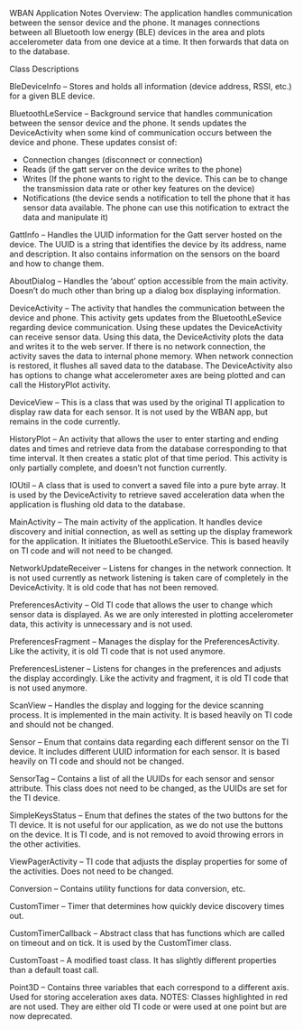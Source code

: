 ﻿WBAN Application Notes Overview: The application handles communication between the sensor device and the phone. It manages connections between all Bluetooth low energy (BLE) devices in the area and plots accelerometer data from one device at a time. It then forwards that data on to the database.

Class Descriptions

BleDeviceInfo – Stores and holds all information (device address, RSSI, etc.) for a given BLE device.

BluetoothLeService – Background service that handles communication between the sensor device and the phone. It sends updates the DeviceActivity when some kind of communication occurs between the device and phone. These updates consist of:
- Connection changes (disconnect or connection)
- Reads (if the gatt server on the device writes to the phone)
- Writes (If the phone wants to right to the device. This can be to change the transmission data rate or other key features on the device)
- Notifications (the device sends a notification to tell the phone that it has sensor data available. The phone can use this notification to extract the data and manipulate it)

GattInfo – Handles the UUID information for the Gatt server hosted on the device. The UUID is a string that identifies the device by its address, name and description. It also contains information on the sensors on the board and how to change them.

AboutDialog – Handles the ‘about’ option accessible from the main activity. Doesn’t do much other than bring up a dialog box displaying information.

DeviceActivity – The activity that handles the communication between the device and phone. This activity gets updates from the BluetoothLeSevice regarding device communication. Using these updates the DeviceActivity can receive sensor data. Using this data, the DeviceActivity plots the data and writes it to the web server. If there is no network connection, the activity saves the data to internal phone memory. When network connection is restored, it flushes all saved data to the database. The DeviceActivity also has options to change what accelerometer axes are being plotted and can call the HistoryPlot activity.

DeviceView – This is a class that was used by the original TI application to display raw data for each sensor. It is not used by the WBAN app, but remains in the code currently.

HistoryPlot – An activity that allows the user to enter starting and ending dates and times and retrieve data from the database corresponding to that time interval. It then creates a static plot of that time period. This activity is only partially complete, and doesn’t not function currently.

IOUtil – A class that is used to convert a saved file into a pure byte array. It is used by the DeviceActivity to retrieve saved acceleration data when the application is flushing old data to the database.

MainActivity – The main activity of the application. It handles device discovery and initial connection, as well as setting up the display framework for the application. It initiates the BluetoothLeService. This is based heavily on TI code and will not need to be changed.

NetworkUpdateReceiver – Listens for changes in the network connection. It is not used currently as network listening is taken care of completely in the DeviceActivity. It is old code that has not been removed.

PreferencesActivity – Old TI code that allows the user to change which sensor data is displayed. As we are only interested in plotting accelerometer data, this activity is unnecessary and is not used.

PreferencesFragment – Manages the display for the PreferencesActivity. Like the activity, it is old TI code that is not used anymore.

PreferencesListener – Listens for changes in the preferences and adjusts the display accordingly. Like the activity and fragment, it is old TI code that is not used anymore.

ScanView – Handles the display and logging for the device scanning process. It is implemented in the main activity. It is based heavily on TI code and should not be changed.

Sensor – Enum that contains data regarding each different sensor on the TI device. It includes different UUID information for each sensor. It is based heavily on TI code and should not be changed.

SensorTag – Contains a list of all the UUIDs for each sensor and sensor attribute. This class does not need to be changed, as the UUIDs are set for the TI device.

SimpleKeysStatus – Enum that defines the states of the two buttons for the TI device. It is not useful for our application, as we do not use the buttons on the device. It is TI code, and is not removed to avoid throwing errors in the other activities.

ViewPagerActivity – TI code that adjusts the display properties for some of the activities. Does not need to be changed.

Conversion – Contains utility functions for data conversion, etc.

CustomTimer – Timer that determines how quickly device discovery times out.

CustomTimerCallback – Abstract class that has functions which are called on timeout and on tick. It is used by the CustomTimer class.

CustomToast – A modified toast class. It has slightly different properties than a default toast call.

Point3D – Contains three variables that each correspond to a different axis. Used for storing acceleration axes data. NOTES: Classes highlighted in red are not used. They are either old TI code or were used at one point but are now deprecated.
